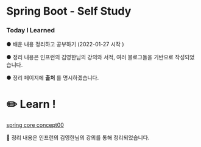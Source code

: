 <h1> Spring Boot - Self Study 
  <h3>Today I Learned </h3>
●  배운 내용 정리하고 공부하기 (2022-01-27 시작 )<br>

● 정리 내용은 인프런의 김영한님의 강의와 서적, 여러 블로그들을 기반으로 작성되었습니다.

● 정리 페이지에 __출처__ 를 명시하겠습니다.

# ✏️ Learn ! 

[spring core concept00](https://github.com/JustDoJeon/Spring-Core-Study/blob/master/TIL/Spring00.md)



📕 정리 내용은 인프런의 김영한님의 강의를 통해 정리되었습니다. 





